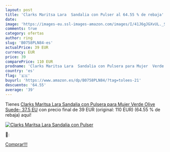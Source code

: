 ```yaml
---
layout: post
title: 'Clarks Maritsa Lara  Sandalia con Pulser al 64.55 % de rebaja'
date: 
image: 'https://images-eu.ssl-images-amazon.com/images/I/41J6gJGXvUL._SL200_.jpg'
comments: true
category: ofertas
author: ring
slug: 'B0758PLN84-es'
actualPrice: 39 EUR
currency: EUR
price: 39
comparePrice: 110 EUR
prodname: 'Clarks Maritsa Lara  Sandalia con Pulsera para Mujer  Verde  Olive Suede-   37.5 EU'
country: 'es'
flag: '🇪🇸'
buyurl: 'https://www.amazon.es/dp/B0758PLN84/?tag=tolees-21'
descuento: '64.55'
average: '39'
---
```


Tienes [Clarks Maritsa Lara  Sandalia con Pulsera para Mujer  Verde  Olive Suede-   37.5 EU](https://www.amazon.es/dp/B0758PLN84/?tag=tolees-21) con precio final de  39 EUR (original: 110 EUR) (64.55 %  de rebaja) aqui!

[![Clarks Maritsa Lara  Sandalia con Pulser](https://images-eu.ssl-images-amazon.com/images/I/41J6gJGXvUL._SL200_.jpg)](https://www.amazon.es/dp/B0758PLN84/?tag=tolees-21)

🔎:


[Comprar!!!](https://www.amazon.es/dp/B0758PLN84/?tag=tolees-21)
